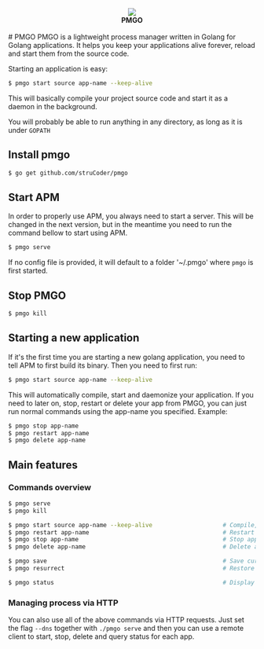<div align="center">
     <a>
        <img src="http://7xjbiz.com1.z0.glb.clouddn.com/github/socJAdzByYtu5maI">
     </a>
     <br/>
     <b>PMGO</b>
     <br/><br/>
</div>
# PMGO 
PMGO is a lightweight process manager written in Golang for Golang applications. It helps you keep your applications alive forever, reload and start them from the source code.

Starting an application is easy:
```bash
$ pmgo start source app-name --keep-alive
```

This will basically compile your project source code and start it as a
daemon in the background.

You will probably be able to run anything in any directory, as long as
it is under `GOPATH`

## Install pmgo

```bash
$ go get github.com/struCoder/pmgo
```

## Start APM

In order to properly use APM, you always need to start a server. This will be changed in the next version, but in the meantime you need to run the command bellow to start using APM.
```bash
$ pmgo serve
```
If no config file is provided, it will default to a folder '~/.pmgo' where `pmgo` is first started.

## Stop PMGO

```bash
$ pmgo kill
```

## Starting a new application
If it's the first time you are starting a new golang application, you need to tell APM to first build its binary. Then you need to first run:
```bash
$ pmgo start source app-name --keep-alive
```

This will automatically compile, start and daemonize your application. If you need to later on, stop, restart or delete your app from PMGO, you can just run normal commands using the app-name you specified. Example:
```bash
$ pmgo stop app-name
$ pmgo restart app-name
$ pmgo delete app-name
```

## Main features

### Commands overview

```bash
$ pmgo serve
$ pmgo kill

$ pmgo start source app-name --keep-alive                    # Compile, start, daemonize and auto  restart application.
$ pmgo restart app-name                                      # Restart a previously saved process
$ pmgo stop app-name                                         # Stop application.
$ pmgo delete app-name                                       # Delete application forever.

$ pmgo save                                                  # Save current process list
$ pmgo resurrect                                             # Restore previously saved processes

$ pmgo status                                                # Display status for each app.
```

### Managing process via HTTP

You can also use all of the above commands via HTTP requests. Just set the flag ```--dns``` together with ```./pmgo serve``` and then you can use a remote client to start, stop, delete and query status for each app. 
